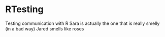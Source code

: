 # RTesting
Testing communication with R
Sara is actually the one that is really smelly (in a bad way)
Jared smells like roses